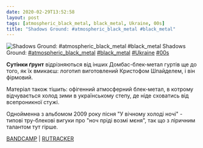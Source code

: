 ```yaml
---
date: 2020-02-29T13:52:58
layout: post
tags: [atmospheric_black_metal, black_metal, Ukraine, 00s]
title: "Shadows Ground: #atmospheric_black_metal #black_metal"
---
```

![Shadows Ground: #atmospheric_black_metal #black_metal](https://res.cloudinary.com/vast-space-unexplored/image/upload/q_auto,dpr_auto,w_auto/photos/photo_908_29-02-2020_13-52-58.jpg)
Shadows Ground: [#atmospheric_black_metal](/tags/#atmospheric_black_metal) [#black_metal](/tags/#black_metal) [#Ukraine](/tags/#Ukraine) [#00s](/tags/#00s)

**Сутінки ґрунт** відрізняються від інших Домбас-блек-метал гуртів ще до того, як їх вмикаєш: логотип виготовлений Кристофом Шпайделем, і він фірмовий.

Матеріал також тішить: офігенний атмосферний блек-метал, в котрому відчувається холод зими в українському степу, де ніде сховатись від всепроникної стужі.

Однойменна з альбомом 2009 року пісня &quot;У вічному холоді ночі&quot; - типові тру-блекові вигуки про &quot;ноч пріді возмі мєня&quot;, так що з ліричним талантом тут гірше.

[BANDCAMP](https://shadowsgroundofficial.bandcamp.com/album/in-eternal-coldness-of-the-night) \| [RUTRACKER](https://rutracker.org/forum/viewtopic.php?t=2122258)